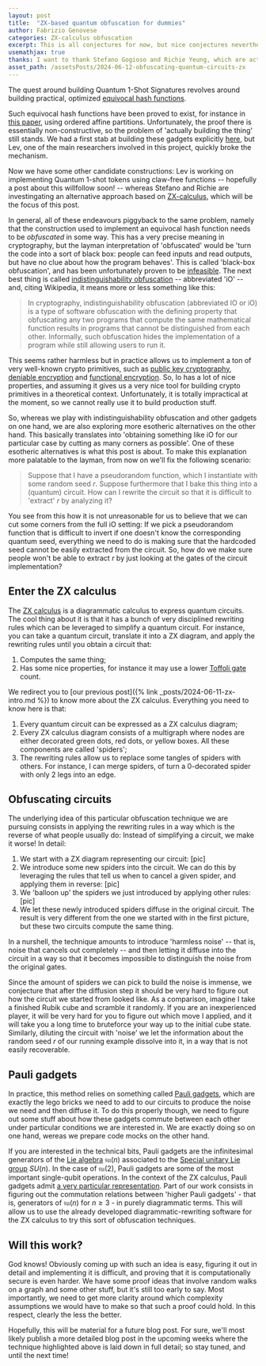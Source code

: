 ```yaml
---
layout: post
title:  "ZX-based quantum obfuscation for dummies"
author: Fabrizio Genovese
categories: ZX-calculus obfuscation
excerpt: This is all conjectures for now, but nice conjectures nevertheless!
usemathjax: true
thanks: I want to thank Stefano Gogioso and Richie Yeung, which are actively working to figure out this stuff.
asset_path: /assetsPosts/2024-06-12-obfuscating-quantum-circuits-zx
---
```


The quest around building Quantum 1-Shot Signatures revolves around building practical, optimized [equivocal hash functions](https://github.com/The-QSig-Commission/QSigCommissionWiki/wiki/Hash-function#equivocal-hash-function).

Such equivocal hash functions have been proved to exist, for instance in [this paper](https://eprint.iacr.org/2020/107), using ordered affine partitions. Unfortunately, the proof there is essentially non-constructive, so the problem of 'actually building the thing' still stands. We had a first stab at building these gadgets explicitly [here](https://github.com/The-QSig-Commission/QSigCommissionWiki/wiki/Hash-functions-from-ordered-affine-partitions), but Lev, one of the main researchers involved in this project, quickly broke the mechanism.

Now we have some other candidate constructions: Lev is working on implementing Quantum 1-shot tokens using claw-free functions -- hopefully a post about this willfollow soon! -- whereas Stefano and Richie are investingating an alternative approach based on [ZX-calculus](https://en.wikipedia.org/wiki/ZX-calculus), which will be the focus of this post.

In general, all of these endeavours piggyback to the same problem, namely that the construction used to implement an equivocal hash function needs to be *obfuscated* in some way. This has a very precise meaning in cryptography, but the layman interpretation of 'obfuscated' would be 'turn the code into a sort of black box: people can feed inputs and read outputs, but have no clue about how the program behaves'. This is called 'black-box obfuscation', and has been unfortunately proven to be [infeasible](https://dash.harvard.edu/bitstream/handle/1/12644697/9034637.pdf). The next best thing is called [indistinguishability obfuscation](https://en.wikipedia.org/wiki/Indistinguishability_obfuscation) -- abbreviated 'iO' -- and, citing Wikipedia, it means more or less something like this:

> In cryptography, indistinguishability obfuscation (abbreviated IO or iO) is a type of software obfuscation with the defining property that obfuscating any two programs that compute the same mathematical function results in programs that cannot be distinguished from each other. Informally, such obfuscation hides the implementation of a program while still allowing users to run it.

This seems rather harmless but in practice allows us to implement a ton of very well-known crypto primitives, such as [public key cryptography](https://en.wikipedia.org/wiki/Public-key_cryptography), [deniable encryption](https://en.wikipedia.org/wiki/Deniable_encryption) and [functional encryption](https://en.wikipedia.org/wiki/Functional_encryption). So, Io has a lot of nice properties, and assuming it gives us a very nice tool for building crypto primitives in a theoretical context. Unfortunately, it is totally impractical at the moment, so we cannot really use it to build production stuff.

So, whereas we play with indistinguishability obfuscation and other gadgets on one hand, we are also exploring more esotheric alternatives on the other hand. This basically translates into 'obtaining something like iO for our particular case by cutting as many corners as possible'. One of these esotheric alternatives is what this post is about. To make this explanation more palatable to the layman, from now on we'll fix the following scenario:

> Suppose that I have a pseudorandom function, which I instantiate with some random seed $r$. Suppose furthermore that I bake this thing into a (quantum) circuit. How can I rewrite the circuit so that it is difficult to 'extract' $r$ by analyzing it?

You see from this how it is not unreasonable for us to believe that we can cut some corners from the full iO setting: If we pick a pseudorandom function that is difficult to invert if one doesn't know the corresponding quantum seed, everything we need to do is making sure that the hardcoded seed cannot be easily extracted from the circuit. So, how do we make sure people won't be able to extract $r$ by just looking at the gates of the circuit implementation?

## Enter the ZX calculus

The [ZX calculus](https://en.wikipedia.org/wiki/ZX-calculus) is a diagrammatic calculus to express quantum circuits. The cool thing about it is that it has a bunch of very disciplined rewriting rules which can be leveraged to simplify a quantum circuit. For instance, you can take a quantum circuit, translate it into a ZX diagram, and apply the rewriting rules until you obtain a circuit that:

1. Computes the same thing;
2. Has some nice properties, for instance it may use a lower [Toffoli gate](https://en.wikipedia.org/wiki/Toffoli_gate) count.

We redirect you to [our previous post]({% link _posts/2024-06-11-zx-intro.md %}) to know more about the ZX calculus. Everything you need to know here is that:

1. Every quantum circuit can be expressed as a ZX calculus diagram;
2. Every ZX calculus diagram consists of a multigraph where nodes are either decorated green dots, red dots, or yellow boxes. All these components are called 'spiders';
3. The rewriting rules allow us to replace some tangles of spiders with others. For instance, I can merge spiders, of turn a 0-decorated spider with only 2 legs into an edge.

## Obfuscating circuits

The underlying idea of this particular obfuscation technique we are pursuing consists in applying the rewriting rules in a way which is the reverse of what people usually do: Instead of simplifying a circuit, we make it worse! In detail:

1. We start with a ZX diagram representing our circuit:
    [pic]
2. We introduce some new spiders into the circuit. We can do this by leveraging the rules that tell us when to cancel a given spider, and applying them in reverse:
    [pic]
3. We 'balloon up' the spiders we just introduced by applying other rules:
    [pic]
4. We let these newly introduced spiders diffuse in the original circuit. The result is very different from the one we started with in the first picture, but these two circuits compute the same thing.

In a nurshell, the technique amounts to introduce 'harmless noise' -- that is, noise that cancels out completely -- and then letting it diffuse into the circuit in a way so that it becomes impossible to distinguish the noise from the original gates.

Since the amount of spiders we can pick to build the noise is immense, we conjecture that after the diffusion step it should be very hard to figure out how the circuit we started from looked like. As a comparison, imagine I take a finished Rubik cube and scramble it randomly. If you are an inexperienced player, it will be very hard for you to figure out which move I applied, and it will take you a long time to bruteforce your way up to the initial cube state. Similarly, diluting the circuit with 'noise' we let the information about the random seed $r$ of our running example dissolve into it, in a way that is not easily recoverable.

## Pauli gadgets

In practice, this method relies on something called [Pauli gadgets](https://arxiv.org/pdf/1906.01734), which are exactly the lego bricks we need to add to our circuits to produce the noise we need and then diffuse it. To do this properly though, we need to figure out some stuff about how these gadgets commute between each other under particular conditions we are interested in. We are exactly doing so on one hand, wereas we prepare code mocks on the other hand.

If you are interested in the technical bits, Pauli gadgets are the infinitesimal generators of the [Lie algebra](https://en.wikipedia.org/wiki/Special_unitary_group#Lie_algebra) $\mathfrak{su}(n)$ associated to the [Special unitary Lie group](https://en.wikipedia.org/wiki/Special_unitary_group) $SU(n)$. In the case of $\mathfrak{su}(2)$, Pauli gadgets are some of the most important single-qubit operations. In the context of the ZX calculus, Pauli gadgets admit [a very particular representation](). Part of our work consists in figuring out the commutation relations between 'higher Pauli gadgets' - that is, generators of $\mathfrak{su}(n)$ for $n \geq 3$ - in purely diagrammatic terms. This will allow us to use the already developed diagrammatic-rewriting software for the ZX calculus to try this sort of obfuscation techniques.

## Will this work?

God knows! Obviously coming up with such an idea is easy, figuring it out in detail and implementing it is difficult, and proving that it is computationally secure is even harder. We have some proof ideas that involve random walks on a graph and some other stuff, but it's still too early to say. Most importantly, we need to get more clarity around which complexity assumptions we would have to make so that such a proof could hold. In this respect, clearly the less the better.

Hopefully, this will be material for a future blog post. For sure, we'll most likely publish a more detailed blog post in the upcoming weeks where the technique highlighted above is laid down in full detail; so stay tuned, and until the next time!